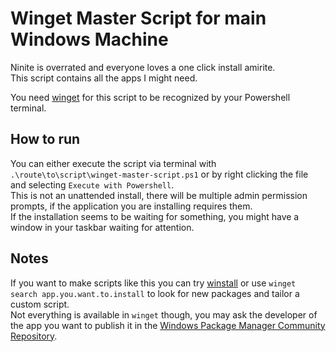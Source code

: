 # Winget Master Script for main Windows Machine
Ninite is overrated and everyone loves a one click install amirite.\
This script contains all the apps I might need.

You need [winget](https://github.com/microsoft/winget-cli/) for this script to be recognized by your Powershell terminal.

## How to run

You can either execute the script via terminal with `.\route\to\script\winget-master-script.ps1` or by right clicking the file and selecting `Execute with Powershell`.\
This is not an unattended install, there will be multiple admin permission prompts, if the application you are installing requires them.\
If the installation seems to be waiting for something, you might have a window in your taskbar waiting for attention.

## Notes
If you want to make scripts like this you can try [winstall](https://winstall.app/) or use `winget search app.you.want.to.install` to look for new packages and tailor a custom script.\
Not everything is available in `winget` though, you may ask the developer of the app you want to publish it in the [Windows Package Manager Community Repository](https://docs.microsoft.com/es-es/windows/package-manager/package/repository).
